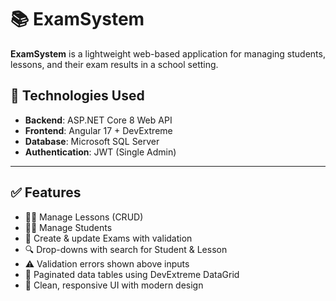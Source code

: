 # 📚 ExamSystem

**ExamSystem** is a lightweight web-based application for managing students, lessons, and their exam results in a school setting.

## 🔧 Technologies Used

- **Backend**: ASP.NET Core 8 Web API  
- **Frontend**: Angular 17 + DevExtreme  
- **Database**: Microsoft SQL Server  
- **Authentication**: JWT (Single Admin)

---

## ✅ Features

- 🧑‍🏫 Manage Lessons (CRUD)
- 🧑‍🎓 Manage Students
- 📝 Create & update Exams with validation
- 🔍 Drop-downs with search for Student & Lesson
- ⚠️ Validation errors shown above inputs
- 📄 Paginated data tables using DevExtreme DataGrid
- 🎨 Clean, responsive UI with modern design

